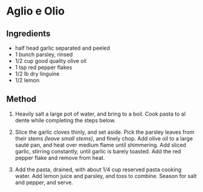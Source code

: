 # Aglio e Olio

## Ingredients
- half head garlic separated and peeled
- 1 bunch parsley, rinsed
- 1/2 cup good quality olive oil
- 1 tsp red pepper flakes
- 1/2 lb dry linguine
- 1/2 lemon

## Method
1. Heavily salt a large pot of water, and bring to a boil.  Cook pasta to al
dente while completing the steps below.

2. Slice the garlic cloves thinly, and set aside.  Pick the parsley leaves from
their stems *(leave small stems)*, and finely chop.  Add olive oil to a large
sauté pan, and heat over medium flame until shimmering.  Add sliced garlic,
stirring constantly, until garlic is barely toasted.  Add the red pepper flake
 and remove from heat.

2. Add the pasta, drained, with about 1/4 cup reserved pasta cooking water.
Add lemon juice and parsley, and toss to combine.  Season for salt and pepper,
 and serve.
